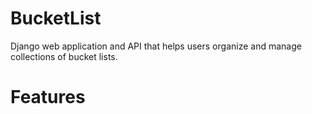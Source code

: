 # BucketList
Django web application and API that helps users organize and manage collections of bucket lists.

# Features
